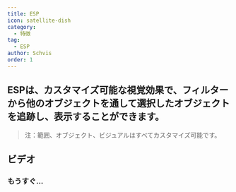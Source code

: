 ```yaml
---
title: ESP
icon: satellite-dish
category:
  - 特徴
tag:
  - ESP
author: Schvis
order: 1
---
```


## ESPは、カスタマイズ可能な視覚効果で、フィルターから他のオブジェクトを通して選択したオブジェクトを追跡し、表示することができます。
> 注：範囲、オブジェクト、ビジュアルはすべてカスタマイズ可能です。

## ビデオ

### もうすぐ...
